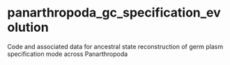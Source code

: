 # panarthropoda_gc_specification_evolution
Code and associated data for ancestral state reconstruction of germ plasm specification mode across Panarthropoda
